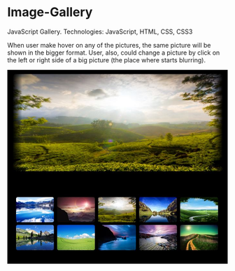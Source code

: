 Image-Gallery
=============

JavaScript Gallery. Technologies: JavaScript, HTML, CSS, CSS3

When user make hover on any of the pictures, the same picture will be shown in the bigger format. User, also, could change a picture by click on the left or right side of a big picture (the place where starts blurring).

![Alt text](https://raw.githubusercontent.com/krunogr/Image-Gallery/master/public_html/assets/screenshoot.JPG "Gallery")
